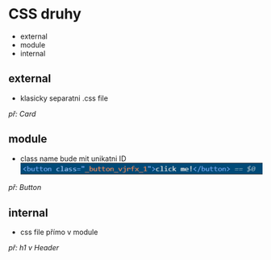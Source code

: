 # CSS druhy

- external
- module
- internal

## external 

- klasicky separatni .css file

*př: Card*

## module

- class name bude mit unikatni ID
![alt text](image.png)

*př: Button* 


## internal

- css file přímo v module

*př: h1 v Header*
